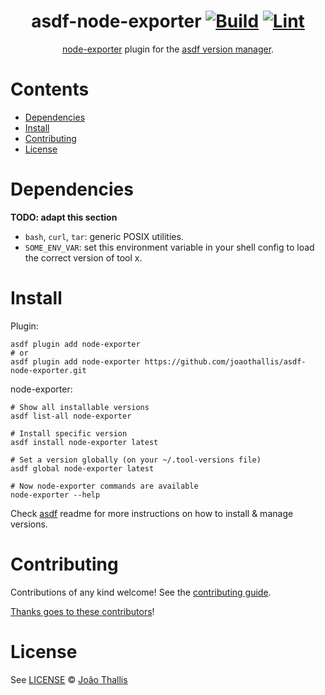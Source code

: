 <div align="center">

# asdf-node-exporter [![Build](https://github.com/joaothallis/asdf-node-exporter/actions/workflows/build.yml/badge.svg)](https://github.com/joaothallis/asdf-node-exporter/actions/workflows/build.yml) [![Lint](https://github.com/joaothallis/asdf-node-exporter/actions/workflows/lint.yml/badge.svg)](https://github.com/joaothallis/asdf-node-exporter/actions/workflows/lint.yml)


[node-exporter](asdf-node-exporter) plugin for the [asdf version manager](https://asdf-vm.com).

</div>

# Contents

- [Dependencies](#dependencies)
- [Install](#install)
- [Contributing](#contributing)
- [License](#license)

# Dependencies

**TODO: adapt this section**

- `bash`, `curl`, `tar`: generic POSIX utilities.
- `SOME_ENV_VAR`: set this environment variable in your shell config to load the correct version of tool x.

# Install

Plugin:

```shell
asdf plugin add node-exporter
# or
asdf plugin add node-exporter https://github.com/joaothallis/asdf-node-exporter.git
```

node-exporter:

```shell
# Show all installable versions
asdf list-all node-exporter

# Install specific version
asdf install node-exporter latest

# Set a version globally (on your ~/.tool-versions file)
asdf global node-exporter latest

# Now node-exporter commands are available
node-exporter --help
```

Check [asdf](https://github.com/asdf-vm/asdf) readme for more instructions on how to
install & manage versions.

# Contributing

Contributions of any kind welcome! See the [contributing guide](contributing.md).

[Thanks goes to these contributors](https://github.com/joaothallis/asdf-node-exporter/graphs/contributors)!

# License

See [LICENSE](LICENSE) © [João Thallis](https://github.com/joaothallis/)
